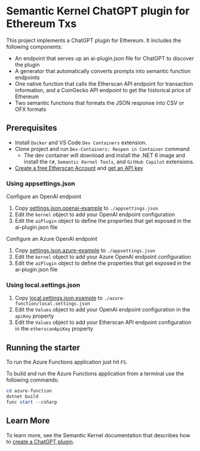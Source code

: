 # Semantic Kernel ChatGPT plugin for Ethereum Txs

This project implements a ChatGPT plugin for Ethereum. It includes the following components:
- An endpoint that serves up an ai-plugin.json file for ChatGPT to discover the plugin
- A generator that automatically converts prompts into semantic function endpoints
- One native function that calls the Etherscan API endpoint for transaction information, and a CoinGecko API endpoint to get the historical price of Ethereum
- Two semantic functions that formats the JSON response into CSV or OFX formats

## Prerequisites

- Install `Docker` and VS Code `Dev Containers` extension.
- Clone project and run `Dev-Containers: Reopen in Container` command
  - The dev container will download and install the .NET 6 image and install the `C#`, `Semantic Kernel Tools`, and `GitHub Copilot` extensions.
- [Create a free Etherscan Account](https://docs.etherscan.io/getting-started/creating-an-account) and [get an API key](https://docs.etherscan.io/getting-started/viewing-api-usage-statistics)

### Using appsettings.json

Configure an OpenAI endpoint

1. Copy [settings.json.openai-example](./config/appsettings.json.openai-example) to `./appsettings.json`
1. Edit the `kernel` object to add your OpenAI endpoint configuration
1. Edit the `aiPlugin` object to define the properties that get exposed in the ai-plugin.json file

Configure an Azure OpenAI endpoint

1. Copy [settings.json.azure-example](./config/appsettings.json.azure-example) to `./appsettings.json`
1. Edit the `kernel` object to add your Azure OpenAI endpoint configuration
1. Edit the `aiPlugin` object to define the properties that get exposed in the ai-plugin.json file

### Using local.settings.json

1. Copy [local.settings.json.example](./azure-function/local.settings.json.example) to `./azure-function/local.settings.json`
1. Edit the `Values` object to add your OpenAI endpoint configuration in the `apiKey` property
1. Edit the `Values` object to add your Etherscan API endpoint configuration in the `etherscanApiKey` property

## Running the starter

To run the Azure Functions application just hit `F5`.

To build and run the Azure Functions application from a terminal use the following commands:

```powershell
cd azure-function
dotnet build
func start --csharp
```

## Learn More

To learn more, see the Semantic Kernel documentation that describes how to [create a ChatGPT plugin](https://learn.microsoft.com/en-us/semantic-kernel/ai-orchestration/chatgpt-plugins).

